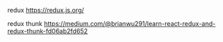redux
https://redux.js.org/

redux thunk
https://medium.com/@brianwu291/learn-react-redux-and-redux-thunk-fd06ab2fd652